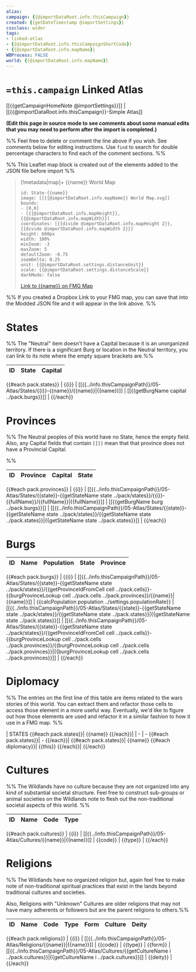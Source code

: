 ```yaml
---
alias:
campaign: {{@importDataRoot.info.thisCampaign}}
created: {{getDateTimestamp @importSettings}}
cssclass: wider
tags: 
- linked-atlas
- {{@importDataRoot.info.thisCampaignShortCode}}
- {{@importDataRoot.info.mapName}}
WBProcess: FALSE
world: {{@importDataRoot.info.mapName}}
---
```


# `=this.campaign` Linked Atlas
[[{{getCampaignHomeNote @importSettings}}]] | [[{{@importDataRoot.info.thisCampaign}}-Simple Atlas]]

**(Edit this page in source mode to see comments about some manual edits that you may need to perform after the import is completed.)**

 %% Feel free to delete or comment the line above if you wish. See comments below for editing instructions. Use `find` to search for double percentage characters to find each of the comment sections. %%

%% This Leaflet map block is created out of the elements added to the JSON file before import %%

> [!metadata|map]+ {{name}} World Map
> ```leaflet
> id: State-{{name}}
> image: [[{{@importDataRoot.info.mapName}} World Map.svg]]
> bounds: 
> - [0,0]
> - [{{@importDataRoot.info.mapHeight}},{{@importDataRoot.info.mapWidth}}]
> coordinates: [{{divide @importDataRoot.info.mapHeight 2}},{{divide @importDataRoot.info.mapWidth 2}}]
> height: 600px
> width: 100%
> minZoom: -3
> maxZoom: 5
> defaultZoom: -0.75
> zoomDelta: 0.25
> unit: {{@importDataRoot.settings.distanceUnit}}
> scale: {{@importDataRoot.settings.distanceScale}}
> darkMode: false
> ```
> [Link to {{name}} on FMG Map]({{@importDataRoot.info.mapDropboxFMGLink}})

%% If you created a Dropbox Link to your FMG map, you can save that into the Modded JSON file and it will appear in the link above. %%

# States

%% The "Neutral" item doesn't have a Capital because it is an unorganized territory. If there is a significant Burg or location in the Neutral territory, you can link to its note where the empty square brackets are.%%

| ID | State | Capital |
| -- | ----- | ------- |
{{#each pack.states}}
| {{i}} | [[{{../info.thisCampaignPath}}/05-Atlas/States/{{i}}-{{name}}/{{name}}\|{{name}}]] | [[{{getBurgName capital ../pack.burgs}}]] |
{{/each}}

# Provinces

%% The Neutral peoples of this world have no State, hence the empty field. Also, any Capital fields that contain `[[]]` mean that that province does not have a Provincial Capital.

%%

| ID  | Province | Capital | State |
| --- | -------- | --------- | ----- |
{{#each pack.provinces}}
| {{i}} | [[{{../info.thisCampaignPath}}/05-Atlas/States/{{state}}-{{getStateName state ../pack/states}}/{{i}}-{{fullName}}/{{fullName}}\|{{fullName}}]] | [[{{getBurgName burg ../pack.burgs}}]] | [[{{../info.thisCampaignPath}}/05-Atlas/States/{{state}}-{{getStateName state ../pack/states}}/{{getStateName state ../pack.states}}\|{{getStateName state ../pack.states}}]] |
{{/each}}

# Burgs

| ID  | Name | Population | State | Province |
| --- | ---- | ---------- | ----- | -------- |
{{#each pack.burgs}}
| {{i}} | [[{{../info.thisCampaignPath}}/05-Atlas/States/{{state}}-{{getStateName state ../pack/states}}/{{getProvinceIdFromCell cell ../pack.cells}}-{{burgProvinceLookup cell ../pack.cells ../pack.provinces}}/{{name}}\|{{name}}]] | {{calcPopulation population ../settings.populationRate}} | [[{{../info.thisCampaignPath}}/05-Atlas/States/{{state}}-{{getStateName state ../pack/states}}/{{getStateName state ../pack.states}}\|{{getStateName state ../pack.states}}]] | [[{{../info.thisCampaignPath}}/05-Atlas/States/{{state}}-{{getStateName state ../pack/states}}/{{getProvinceIdFromCell cell ../pack.cells}}-{{burgProvinceLookup cell ../pack.cells ../pack.provinces}}/{{burgProvinceLookup cell ../pack.cells ../pack.provinces}}\|{{burgProvinceLookup cell ../pack.cells ../pack.provinces}}]] |
{{/each}}

# Diplomacy

%% The entries on the first line of this table are items related to the wars stories of this world. You can extract them and refactor those cells to access those element in a more useful way. Eventually, we'd like to figure out how those elements are used and refactor it in a similar fashion to how it use in a FMG map. %%

| STATES {{#each pack.states}}| {{name}} {{/each}}|
| - | - {{#each pack.states}}| - {{/each}}|
{{#each pack.states}}| {{name}} {{#each diplomacy}}| {{this}} {{/each}}|
{{/each}}

# Cultures

%% The Wildlands have no culture because they are not organized into any kind of substantial societal structure. Feel free to construct sub-groups or animal societies on the Wildlands note to flesh out the non-traditional societal aspects of this world. %%

| ID  | Name | Code | Type |
| --- | ---- | -----| ---- |
{{#each pack.cultures}}
| {{i}} | [[{{../info.thisCampaignPath}}/05-Atlas/Cultures/{{name}}\|{{name}}]] | {{code}} | {{type}} |
{{/each}}

# Religions

%% The Wildlands have no organized religion but, again feel free to make note of non-traditional spiritual practices that exist in the lands beyond traditional cultures and societies. 

Also, Religions with "Unknown" Cultures are older religions that may not have many adherents or followers but are the parent religions to others.%%

| ID  | Name | Code | Type | Form | Culture | Deity |
| --- | ---- | -----| ---- | ---- | ------- | ----- |
{{#each pack.religions}}
| {{i}} | [[{{../info.thisCampaignPath}}/05-Atlas/Religions/{{name}}\|{{name}}]] | {{code}} | {{type}} | {{form}} | [[{{../info.thisCampaignPath}}/05-Atlas/Cultures/{{getCultureName i ../pack.cultures}}\|{{getCultureName i ../pack.cultures}}]] | {{deity}} |
{{/each}}